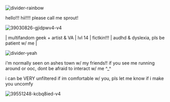 
![divider-rainbow](https://github.com/user-attachments/assets/fc54259c-f55d-4e60-997b-bb7e53c8dfdc)

hello!!! hii!!!! please call me sprout!

![39030826-gjidpwv4-v4](https://github.com/user-attachments/assets/1f3e840d-a9f9-428e-b216-7e4ea007706b)


| multifandom geek + artist & VA | lvl 14 | fictkin!!! | audhd & dyslexia, pls be patient w/ me |

![divider-yeah](https://github.com/user-attachments/assets/d8a357f1-f84b-4fe7-83fa-60a8a7e0e7c4)


i'm normally seen on ashes town w/ my friends!! if you see me running around or ooc, dont be afraid to interact w/ me ^_^

i can be VERY unfiltered if im comfortable w/ you, pls let me know if i make you uncomfy

![39551248-kcbq8ied-v4](https://github.com/user-attachments/assets/3473f85c-5333-443f-a77a-a9cc1b84bb80)

